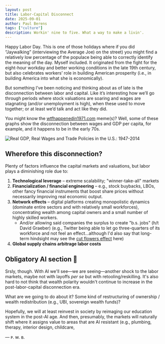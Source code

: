 ```yaml
---
layout: post
title: Labor-Capital Disconnect
date: 2025-09-01
author:	Paul Berens
tags: ["culture"]
description: Workin' nine to five. What a way to make a livin'.
---
```

Happy Labor Day. This is one of those holidays where if you did “Jaywalking” (interviewing the Average Joe) on the street) you might find a relatively low percentage of the populace being able to correctly identify the meaning of the day. Myself included. It originated from the fight for the eight-hour workday and better working conditions in the late 19th century, but also celebrates workers’ role in building American prosperity (i.e., in building America into what she is economically).

But something I’ve been noticing and thinking about as of late is the disconnection between labor and capital. Like it’s interesting how we’ll go through periods where stock valuations are soaring and wages are stagnating (and/or unemployment is high), when these used to move together; or at least we’d talk and act like they did.

You might know the [wtfhappenedin1971.com](https://wtfhappenedin1971.com/) meme(s)? Well, some of these graphs show the disconnection between wages and GDP per capita, for example, and it happens to be in the early 70s.

![Real GDP, Real Wages and Trade Policies in the U.S.: 1947-2014](https://wtfhappenedin1971.com/wp-content/uploads/2020/06/wages.jpg)

## Wherefore this disconnection?

Plenty of factors influence the capital markets and valuations, but labor plays a diminishing role due to:
1. **Technological leverage** – extreme scalability; "winner-take-all" markets
2. **Financialization / financial engineering** – e.g., stock buybacks, LBOs, other fancy financial instruments that boost share prices without necessarily improving real economic output.
3. **Network effects** – digital platforms creating monopolistic dynamics (dominate entire sectors and with relatively small workforces), concentrating wealth among capital owners and a small number of highly skilled workers.
	- And/or allowing said companies the surplus to create "b.s. jobs" (h/t David Graeber) (e.g., Twitter being able to let go three-quarters of its workforce and not feel an effect…although I'd also say that long-term hindsight may see the [cut flowers effect](/cut-flowers.html) here)
4. **Global supply chains arbitrage labor costs**

## Obligatory AI section 🤖

Srsly, though. With AI we'll see—we are seeing—another shock to the labor markets, maybe not with layoffs *per se* but with retooling/reskilling. It's also hard to not think that wealth polarity wouldn't continue to increase in the post-labor-capital disconnection era.

What are we going to do about it? Some kind of restructuring of ownership / wealth redistribution (e.g., UBI, sovereign wealth funds)?

Hopefully, we will at least reinvest in society by reimaging our education system in the post-AI age. And then, presumably, the markets will naturally shift where it assigns value to areas that are AI resistant (e.g., plumbing, therapy, interior design, childcare,

— ᴘ. ᴍ. ʙ.